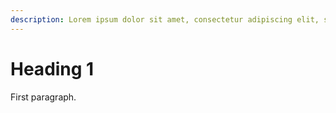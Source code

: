 ```yaml
---
description: Lorem ipsum dolor sit amet, consectetur adipiscing elit, sed do eiusmod tempor incididunt ut labore et dolore magna aliqua. Neque convallis a cras semper auctor neque vitae tempus quam. Lacus viverra vitae congue eu consequat ac felis. Amet consectetur adipiscing elit duis tristique sollicitudin. Et egestas quis ipsum suspendisse. Donec adipiscing tristique risus nec feugiat in fermentum posuere urna. At auctor urna nunc id cursus metus. Risus nec feugiat in fermentum posuere urna. Habitant morbi tristique senectus et netus. Diam maecenas ultricies mi eget mauris pharetra et ultrices. A arcu cursus vitae congue. Maecenas sed enim ut sem viverra aliquet eget sit amet. Placerat vestibulum lectus mauris ultrices eros in.
---
```


# Heading 1

First paragraph.
